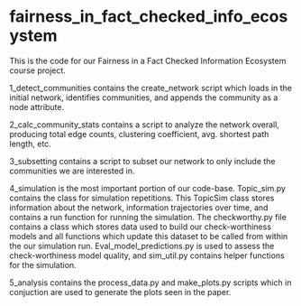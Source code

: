 # fairness_in_fact_checked_info_ecosystem

This is the code for our Fairness in a Fact Checked Information Ecosystem course project. 

1_detect_communities contains the create_network script which loads in the initial network, identifies communities, and appends the community as a node attribute. 

2_calc_community_stats contains a script to analyze the network overall, producing total edge counts, clustering coefficient, avg. shortest path length, etc. 

3_subsetting contains a script to subset our network to only include the communities we are interested in. 

4_simulation is the most important portion of our code-base. Topic_sim.py contains the class for simulation repetitions. This TopicSim class stores information about the network, information trajectories over time, and contains a run function for running the simulation. The checkworthy.py file contains a class which stores data used to build our check-worthiness models and all functions which update this dataset to be called from within the our simulation run. Eval_model_predictions.py is used to assess the check-worthiness model quality, and sim_util.py contains helper functions for the simulation. 

5_analysis contains the process_data.py and make_plots.py scripts which in conjuction are used to generate the plots seen in the paper. 




